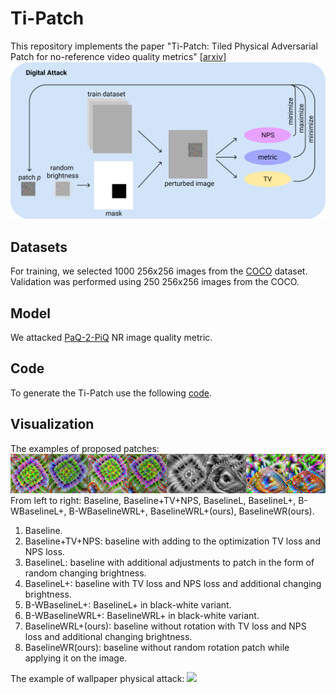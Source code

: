 # Ti-Patch
This repository implements the paper "Ti-Patch: Tiled Physical Adversarial Patch for no-reference video quality metrics" [[arxiv](https://arxiv.org/abs/2404.09961)]
![](https://github.com/leonenkova/Ti-Patch/raw/main/ims/DigitalAttachScheme.png)

## Datasets
For training, we selected 1000 256x256 images from the [COCO](https://www.kaggle.com/datasets/awsaf49/coco-2017-dataset) dataset. 
Validation was performed using 250 256x256 images from the COCO.

## Model
We attacked [PaQ-2-PiQ](https://github.com/baidut/paq2piq) NR image quality metric. 

## Code
To generate the Ti-Patch use the following [code](https://github.com/leonenkova/Ti-Patch/blob/main/Ti_Patch_Attack_Training.ipynb).

## Visualization
The examples of proposed patches:
![](https://github.com/leonenkova/Ti-Patch/blob/main/ims/Exmpls.png)
From left to right: Baseline, Baseline+TV+NPS, BaselineL, BaselineL+, B-WBaselineL+, B-WBaselineWRL+, BaselineWRL+(ours), BaselineWR(ours).

1) Baseline.
2) Baseline+TV+NPS: baseline with adding to the optimization TV loss and NPS loss.
3) BaselineL: baseline with additional adjustments to patch in the form of random changing brightness.
4) BaselineL+: baseline with TV loss and NPS loss and additional changing brightness.
5) B-WBaselineL+: BaselineL+ in black-white variant.
6) B-WBaselineWRL+: BaselineWRL+ in black-white variant.
7) BaselineWRL+(ours): baseline without rotation with TV loss and NPS loss and additional changing brightness.
8) BaselineWR(ours): baseline without random rotation patch while applying it on the image.


The example of wallpaper physical attack:
![](https://github.com/leonenkova/Ti-Patch/blob/main/ims/AdvWallpaperExp.gif)
